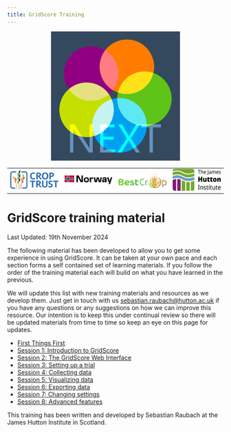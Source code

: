 ```yaml
---
title: GridScore Training
---
```


<!-- Use these horrible HTML tag attributes because Markdown only supports limited HTML/CSS -->
<p align="center">
  <img src="img/gridscore.svg" width="300" alt="GridScore">
</p>

<table bgcolor="white" align="center">
  <tbody>
    <tr>
      <td align="center" valign="middle">
        <img src="img/crop-trust.svg" width="300" alt="Crop Trust">
      </td>
      <td align="center" valign="middle">
        <img src="img/norway.svg" width="300" alt="Norway">
      </td>
      <td align="center" valign="middle">
        <img src="img/best-crop.svg" width="300" alt="BEST-CROP">
      </td>
      <td align="center" valign="middle">
        <img src="img/hutton.svg" width="300" alt="The James Hutton Institute">
      </td>
    </tr>
  </tbody>
</table>

# GridScore training material

Last Updated: 19th November 2024

The following material has been developed to allow you to get some experience in using GridScore. It can be taken at your own pace and each section forms a self contained set of learning materials. If you follow the order of the training material each will build on what you have learned in the previous.

We will update this list with new training materials and resources as we develop them. Just get in touch with us [sebastian.raubach@hutton.ac.uk](mailto:sebastian.raubach@hutton.ac.uk) if you have any questions or any suggestions on how we can improve this resource. Our intention is to keep this under continual review so there will be updated materials from time to time so keep an eye on this page for updates.

- <a href="session-0.html">First Things First</a>
- <a href="session-1.html">Session 1: Introduction to GridScore</a>
- <a href="session-2.html">Session 2: The GridScore Web Interface</a>
- <a href="session-3.html">Session 3: Setting up a trial</a>
- <a href="session-4.html">Session 4: Collecting data</a>
- <a href="session-5.html">Session 5: Visualizing data</a>
- <a href="session-6.html">Session 6: Exporting data</a>
- <a href="session-7.html">Session 7: Changing settings</a>
- <a href="session-8.html">Session 8: Advanced features</a>


This training has been written and developed by Sebastian Raubach at the James Hutton Institute in Scotland.